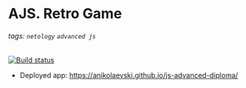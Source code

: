 # AJS. Retro Game

###### tags: `netology` `advanced js`

[![Build status](https://ci.appveyor.com/api/projects/status/cb37cnvemnill3fo?svg=true)](https://ci.appveyor.com/project/anikolaevski/js-advanced-diploma)

- Deployed app: https://anikolaevski.github.io/js-advanced-diploma/
